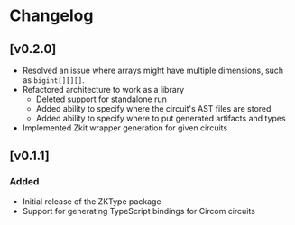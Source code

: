 # Changelog

## [v0.2.0]

- Resolved an issue where arrays might have multiple dimensions, such as `bigint[][][]`.
- Refactored architecture to work as a library
    - Deleted support for standalone run
    - Added ability to specify where the circuit's AST files are stored
    - Added ability to specify where to put generated artifacts and types
- Implemented Zkit wrapper generation for given circuits

## [v0.1.1]

### Added

- Initial release of the ZKType package
- Support for generating TypeScript bindings for Circom circuits

